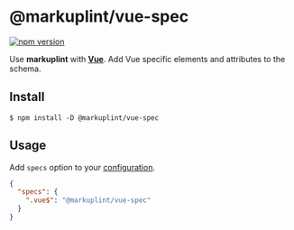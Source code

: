 # @markuplint/vue-spec

[![npm version](https://badge.fury.io/js/%40markuplint%2Fvue-spec.svg)](https://www.npmjs.com/package/@markuplint/vue-spec)

Use **markuplint** with [**Vue**](https://vuejs.org/).
Add Vue specific elements and attributes to the schema.

## Install

```shell
$ npm install -D @markuplint/vue-spec
```

## Usage

Add `specs` option to your [configuration](https://markuplint.dev/configuration/#properties/specs).

```json
{
  "specs": {
    ".vue$": "@markuplint/vue-spec"
  }
}
```
